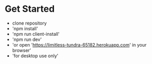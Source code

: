# Get Started
- clone repository
- 'npm install'
- 'npm run client-install'
- 'npm run dev'
- 'or open 'https://limitless-tundra-65182.herokuapp.com' in your browser'
- 'for desktop use only'
